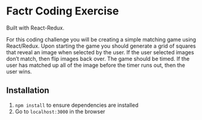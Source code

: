 # Factr Coding Exercise
Built with React-Redux.

For this coding challenge you will be creating a simple matching game using React/Redux. Upon starting the game you should generate a grid of squares that reveal an image when selected by the user. If the user selected images don’t match, then flip images back over. The game should be timed. If the user has matched up all of the image before the timer runs out, then the user wins.

## Installation
1. `npm install` to ensure dependencies are installed
5. Go to `localhost:3000` in the browser
